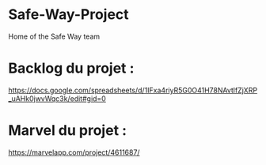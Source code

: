 # Safe-Way-Project
Home of the Safe Way team
# Backlog du projet : 
https://docs.google.com/spreadsheets/d/1IFxa4riyR5G0O41H78NAvtlfZjXRP_uAHk0jwvWqc3k/edit#gid=0
# Marvel du projet : 
https://marvelapp.com/project/4611687/
